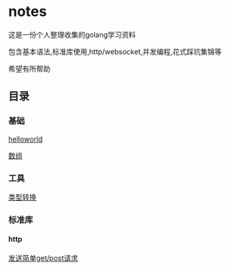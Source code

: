 # notes

这是一份个人整理收集的golang学习资料

包含基本语法,标准库使用,http/websocket,并发编程,花式踩坑集锦等

希望有所帮助

## 目录

### 基础
[helloworld](https://github.com/zhangsheng1992/gostudynote/blob/master/base/helloworld.md)

[数组](https://github.com/zhangsheng1992/gostudynote/blob/master/base/array.md)

### 工具
[类型转换](https://github.com/zhangsheng1992/gostudynote/blob/master/tools/type_convert.md)


### 标准库

#### http
[发送简单get/post请求](https://github.com/zhangsheng1992/notes/blob/master/packages/http/http-simple-request.md)

